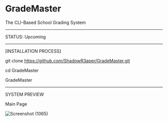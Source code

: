 # GradeMaster
The CLI-Based School Grading System

------------------------------------------
STATUS: Upcoming

-------------------------------------------
[INSTALLATION PROCESS]

git clone https://github.com/ShadowR3aper/GradeMaster.git

cd GradeMaster

GradeMaster

-------------------------------------------
SYSTEM PREVIEW

Main Page

![Screenshot (1065)](https://github.com/ShadowR3aper/GradeMaster/assets/123635909/feef4235-e0f1-438f-921b-7fb5f4402d11)
